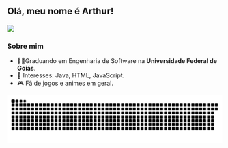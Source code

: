 ## Olá, meu nome é Arthur!

<p align="left">
  <a href="https://github.com/anuraghazra/github-readme-stats">
    <img
      align="center"
      src="https://github-readme-stats.vercel.app/api/top-langs/?username=ArthurFariaPeixoto&layout=compact&theme=synthwave"
    />
  </a>
</p>



### Sobre mim

- 👨‍🎓Graduando em Engenharia de Software na **Universidade Federal de Goiás**.
- 🎯 Interesses: Java, HTML, JavaScript. 
- 🎮 Fã de jogos e animes em geral.

![Snake animation](https://github.com/ArthurFariaPeixoto/ArthurFariaPeixoto/blob/output/github-contribution-grid-snake.svg)

